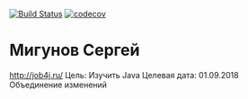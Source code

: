 [![Build Status](https://travis-ci.org/smigunov/job4j.svg?branch=master)](https://travis-ci.org/smigunov/job4j)
[![codecov](https://codecov.io/gh/smigunov/job4j/branch/master/graph/badge.svg)](https://codecov.io/gh/smigunov/job4j)
# Мигунов Сергей
http://job4j.ru/
Цель: Изучить Java
Целевая дата: 01.09.2018
Объединение изменений
